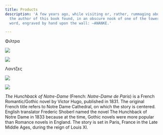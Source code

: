 ```yaml
---
title: Products
description: 'A few years ago, while visiting or, rather, rummaging about Notre-Dame,
  the author of this book found, in an obscure nook of one of the towers, the following
  word, engraved by hand upon the wall: —ANANKE.'

---
```

Φιλτρα

![](/images/Filtra2.jpg)

![](/images/Filtra1.jpg)

Λαντζες

![](/images/AnoxeidotiLantzaMe3Gournes.JPG)

![](/images/AnoxeidotiLantzaMe2Gournes.jpg)

_The Hunchback of Notre-Dame_ (French: _Notre-Dame de Paris_) is a French Romantic/Gothic novel by Victor Hugo, published in 1831. The original French title refers to Notre Dame Cathedral, on which the story is centered. English translator Frederic Shoberl named the novel The Hunchback of Notre Dame in 1833 because at the time, Gothic novels were more popular than Romance novels in England. The story is set in Paris, France in the Late Middle Ages, during the reign of Louis XI.